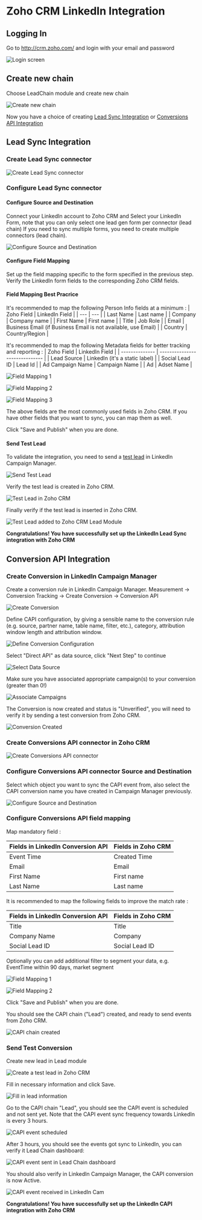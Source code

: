 # Zoho CRM LinkedIn Integration

## Logging In

Go to http://crm.zoho.com/ and login with your email and password

![Login screen](https://github.com/otyeung/Zoho-CRM-LinkedIn-Integration/blob/main/Login/1-Sign%20In.jpg?raw=true)

## Create new chain

Choose LeadChain module and create new chain

![Create new chain](https://github.com/otyeung/Zoho-CRM-LinkedIn-Integration/blob/main/Login/2-Create%20new%20chain.jpg?raw=true)

Now you have a choice of creating [Lead Sync Integration](https://github.com/otyeung/Zoho-CRM-LinkedIn-Integration/tree/main?tab=readme-ov-file#lead-sync-integration) or [Conversions API Integration](https://github.com/otyeung/Zoho-CRM-LinkedIn-Integration/tree/main?tab=readme-ov-file#conversion-api-integration)

## Lead Sync Integration

### Create Lead Sync connector

![Create Lead Sync connector](https://github.com/otyeung/Zoho-CRM-LinkedIn-Integration/blob/main/Lead%20Sync%20Connector/3-Create%20Lead%20Sync%20connector.jpg?raw=true)

### Configure Lead Sync connector

#### Configure Source and Destination

Connect your LinkedIn account to Zoho CRM and Select your LinkedIn Form, note that you can only select one lead gen form per connector (lead chain) If you need to sync multiple forms, you need to create multiple connectors (lead chain).

![Configure Source and Destination](https://github.com/otyeung/Zoho-CRM-LinkedIn-Integration/blob/main/Lead%20Sync%20Connector/4.%20Connect%20Source%20and%20Destination.jpg?raw=true)

#### Configure Field Mapping

Set up the field mapping specific to the form specified in the previous step. Verify the LinkedIn form fields to the corresponding Zoho CRM fields.

#### Field Mapping Best Pracrice

It's recommended to map the following Person Info fields at a minimum :
| Zoho Field | LinkedIn Field |
| --- | --- |
| Last Name | Last name |
| Company | Company name |
| First Name | First name |
| Title | Job Role |
| Email | Business Email (if Business Email is not available, use Email) |
| Country | Country/Region |

It's recommended to map the following Metadata fields for better tracking and reporting :
| Zoho Field | LinkedIn Field |
| -------------- | ------------------------------ |
| Lead Source | LinkedIn (it's a static label) |
| Social Lead ID | Lead Id |
| Ad Campaign Name | Campaign Name |
| Ad | Adset Name |

![Field Mapping 1](https://github.com/otyeung/Zoho-CRM-LinkedIn-Integration/blob/main/Lead%20Sync%20Connector/5.%20Field%20Mapping%201.jpg?raw=true)

![Field Mapping 2](https://github.com/otyeung/Zoho-CRM-LinkedIn-Integration/blob/main/Lead%20Sync%20Connector/6.%20Field%20Mapping%202.jpg?raw=true)

![Field Mapping 3](https://github.com/otyeung/Zoho-CRM-LinkedIn-Integration/blob/main/Lead%20Sync%20Connector/7.%20Field%20Mapping%203.jpg?raw=true)

The above fields are the most commonly used fields in Zoho CRM. If you have other fields that you want to sync, you can map them as well.

Click "Save and Publish" when you are done.

#### Send Test Lead

To validate the integration, you need to send a [test lead](https://www.linkedin.com/help/lms/answer/a420737) in LinkedIn Campaign Manager.

![Send Test Lead](https://github.com/otyeung/Zoho-CRM-LinkedIn-Integration/blob/main/Lead%20Sync%20Connector/8.%20Generate%20Test%20Lead.jpg?raw=true)

Verify the test lead is created in Zoho CRM.

![Test Lead in Zoho CRM](https://github.com/otyeung/Zoho-CRM-LinkedIn-Integration/blob/main/Lead%20Sync%20Connector/9.%20Verify%20Incoming%20Lead.jpg?raw=true)

Finally verify if the test lead is inserted in Zoho CRM.

![Test Lead added to Zoho CRM Lead Module](https://github.com/otyeung/Zoho-CRM-LinkedIn-Integration/blob/main/Lead%20Sync%20Connector/10.%20Verify%20test%20lead%20is%20added%20to%20CRM.jpg?raw=true)

**Congratulations! You have successfully set up the LinkedIn Lead Sync integration with Zoho CRM**

## Conversion API Integration

### Create Conversion in LinkedIn Campaign Manager

Create a conversion rule in LinkedIn Campaign Manager. Measurement -> Conversion Tracking -> Create Conversion -> Conversion API

![Create Conversion](https://github.com/otyeung/Zoho-CRM-LinkedIn-Integration/blob/main/Conversions%20API%20Connector/4-LinkedIn%20Create%20CAPI%20Conversion.jpg?raw=true)

Define CAPI configuration, by giving a sensible name to the conversion rule (e.g. source, partner name, table name, filter, etc.), category, attribution window length and attribution window.

![Define Conversion Configuration](https://github.com/otyeung/Zoho-CRM-LinkedIn-Integration/blob/main/Conversions%20API%20Connector/5-LinkedIn%20Define%20CAPI%20configuration.jpg?raw=true)

Select "Direct API" as data source, click "Next Step" to continue

![Select Data Source](https://github.com/otyeung/Zoho-CRM-LinkedIn-Integration/blob/main/Conversions%20API%20Connector/6-LinkedIn%20Select%20Data%20Source.jpg?raw=true)

Make sure you have associated appropriate campaign(s) to your conversion (greater than 0!)

![Associate Campaigns](https://github.com/otyeung/Zoho-CRM-LinkedIn-Integration/blob/main/Conversions%20API%20Connector/7-LinkedIn%20Associate%20Campaign.jpg?raw=true)

The Conversion is now created and status is "Unverified", you will need to verify it by sending a test conversion from Zoho CRM.

![Conversion Created](https://github.com/otyeung/Zoho-CRM-LinkedIn-Integration/blob/main/Conversions%20API%20Connector/8-LinkedIn%20Conversion%20Created.jpg?raw=true)

### Create Conversions API connector in Zoho CRM

![Create Conversions API connector](https://github.com/otyeung/Zoho-CRM-LinkedIn-Integration/blob/main/Conversions%20API%20Connector/3-Create%20LinkedIn%20Conversion%20API%20connector.jpg?raw=true)

### Configure Conversions API connector Source and Destination

Select which object you want to sync the CAPI event from, also select the CAPI conversion name you have created in Campaign Manager previously.

![Configure Source and Destination](https://github.com/otyeung/Zoho-CRM-LinkedIn-Integration/blob/main/Conversions%20API%20Connector/9-Zoho%20Connect%20Source%20and%20Destination.jpg?raw=true)

### Configure Conversions API field mapping

Map mandatory field :

| Fields in LinkedIn Conversion API | Fields in Zoho CRM |
| --------------------------------- | ------------------ |
| Event Time                        | Created Time       |
| Email                             | Email              |
| First Name                        | First name         |
| Last Name                         | Last name          |

It is recommended to map the following fields to improve the match rate :

| Fields in LinkedIn Conversion API | Fields in Zoho CRM |
| --------------------------------- | ------------------ |
| Title                             | Title              |
| Company Name                      | Company            |
| Social Lead ID                    | Social Lead ID     |

Optionally you can add additional filter to segment your data, e.g. EventTime within 90 days, market segment

![Field Mapping 1](https://github.com/otyeung/Zoho-CRM-LinkedIn-Integration/blob/main/Conversions%20API%20Connector/10-Zoho%20Field%20Mapping%201.jpg?raw=true)

![Field Mapping 2](https://github.com/otyeung/Zoho-CRM-LinkedIn-Integration/blob/main/Conversions%20API%20Connector/11-Zoho%20Field%20Mapping%202.jpg?raw=true)

Click "Save and Publish" when you are done.

You should see the CAPI chain ("Lead") created, and ready to send events from Zoho CRM.

![CAPI chain created](https://github.com/otyeung/Zoho-CRM-LinkedIn-Integration/blob/main/Conversions%20API%20Connector/12-Zoho%20CAPI%20chain%20created.jpg?raw=true)

### Send Test Conversion

Create new lead in Lead module

![Create a test lead in Zoho CRM](https://github.com/otyeung/Zoho-CRM-LinkedIn-Integration/blob/main/Conversions%20API%20Connector/13-Zoho%20create%20CAPI%20event.jpg?raw=true)

Fill in necessary information and click Save.

![Fill in lead information](https://github.com/otyeung/Zoho-CRM-LinkedIn-Integration/blob/main/Conversions%20API%20Connector/14-Zoho%20create%20new%20lead.jpg?raw=true)

Go to the CAPI chain "Lead", you should see the CAPI event is scheduled and not sent yet. Note that the CAPI event sync frequency towards LinkedIn is every 3 hours.

![CAPI event scheduled](https://github.com/otyeung/Zoho-CRM-LinkedIn-Integration/blob/main/Conversions%20API%20Connector/15-Zoho%20CAPI%20event%20scheduled.jpg?raw=true)

After 3 hours, you should see the events got sync to LinkedIn, you can verify it Lead Chain dashboard:

![CAPI event sent in Lead Chain dashboard](https://github.com/otyeung/Zoho-CRM-LinkedIn-Integration/blob/main/Conversions%20API%20Connector/16-Zoho%20CAPI%20Events%20Sync%20over.jpg?raw=true)

You should also verify in LinkedIn Campaign Manager, the CAPI conversion is now Active.

![CAPI event received in LinkedIn Cam](https://github.com/otyeung/Zoho-CRM-LinkedIn-Integration/blob/main/Conversions%20API%20Connector/17-LinkedIn%20CAPI%20Conversion%20Active.jpg?raw=true)

**Congratulations! You have successfully set up the LinkedIn CAPI integration with Zoho CRM**
